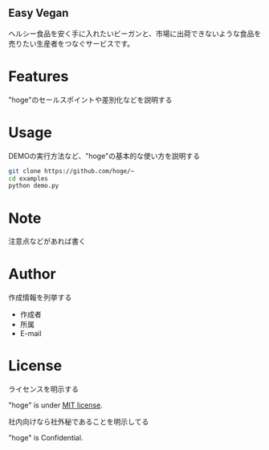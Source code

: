 ## Easy Vegan

ヘルシー食品を安く手に入れたいビーガンと、市場に出荷できないような食品を売りたい生産者をつなぐサービスです。

# Features

"hoge"のセールスポイントや差別化などを説明する



# Usage

DEMOの実行方法など、"hoge"の基本的な使い方を説明する

```bash
git clone https://github.com/hoge/~
cd examples
python demo.py
```

# Note

注意点などがあれば書く

# Author

作成情報を列挙する

* 作成者
* 所属
* E-mail

# License
ライセンスを明示する

"hoge" is under [MIT license](https://en.wikipedia.org/wiki/MIT_License).

社内向けなら社外秘であることを明示してる

"hoge" is Confidential.